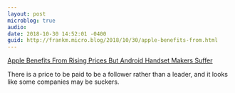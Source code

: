 ```yaml
---
layout: post
microblog: true
audio: 
date: 2018-10-30 14:52:01 -0400
guid: http://frankm.micro.blog/2018/10/30/apple-benefits-from.html
---
```

[Apple Benefits From Rising Prices But Android Handset Makers Suffer](https://www.forbes.com/sites/richardwindsoreurope/2018/10/30/apple-benefits-from-rising-prices-but-android-handset-makers-suffer/#3b5e88884955)

There is a price to be paid to be a follower rather than a leader, and it looks like some companies may be suckers. 
